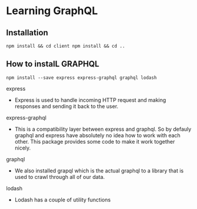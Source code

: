# Learning GraphQL

## Installation

```
npm install && cd client npm install && cd ..
```

## How to instalL GRAPHQL

```
npm install --save express express-graphql graphql lodash
```

express

- Express is used to handle incoming HTTP request and making responses and sending it back to the user.

express-graphql

- This is a compatibility layer between express and graphql. So by defauly graphql and express have absolutely no idea how to work with each other. This package provides some code to make it work together nicely.

graphql

- We also installed grapql which is the actual graphql to a library that is used to crawl through all of our data.

lodash

- Lodash has a couple of utility functions
